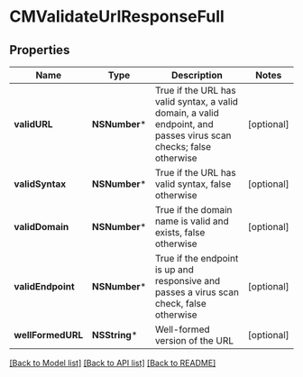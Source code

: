 # CMValidateUrlResponseFull

## Properties
Name | Type | Description | Notes
------------ | ------------- | ------------- | -------------
**validURL** | **NSNumber*** | True if the URL has valid syntax, a valid domain, a valid endpoint, and passes virus scan checks; false otherwise | [optional] 
**validSyntax** | **NSNumber*** | True if the URL has valid syntax, false otherwise | [optional] 
**validDomain** | **NSNumber*** | True if the domain name is valid and exists, false otherwise | [optional] 
**validEndpoint** | **NSNumber*** | True if the endpoint is up and responsive and passes a virus scan check, false otherwise | [optional] 
**wellFormedURL** | **NSString*** | Well-formed version of the URL | [optional] 

[[Back to Model list]](../README.md#documentation-for-models) [[Back to API list]](../README.md#documentation-for-api-endpoints) [[Back to README]](../README.md)


